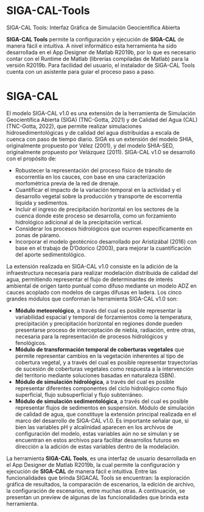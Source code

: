 # SIGA-CAL-Tools
SIGA-CAL Tools: Interfaz Gráfica de Simulación Geocientífica Abierta

**SIGA-CAL Tools** permite la configuración y ejecución de **SIGA-CAL** de manera fácil e intuitiva. A nivel informático esta herramienta ha sido desarrollada en el App Designer de Matlab R2019b, por lo que es necesario contar con el Runtime de Matlab (librerías compiladas de Matlab) para la versión R2019b. Para facilidad del usuario, el instalador de SIGA-CAL Tools cuenta con un asistente para guiar el proceso paso a paso.

# SIGA-CAL
El modelo SIGA-CAL v1.0 es una extensión de la herramienta de Simulación Geocientífica Abierta (SIGA) (TNC-Gotta, 2021) y de Calidad del Agua (CAL) (TNC-Gotta, 2022), que permite realizar simulaciones hidrosedimentológicas y de calidad del agua distribuidas a escala de cuenca con paso de tiempo diario. SIGA es un extensión del modelo SHIA, originalmente propuesto por Vélez (2001), y del modelo SHIA-SED, originalmente propuesto por Velázquez (2011). SIGA-CAL v1.0 se desarrolló con el propósito de:

- Robustecer la representación del proceso físico de tránsito de escorrentía en los cauces, con base en una caracterización morfométrica previa de la red de drenaje.
- Cuantificar el impacto de la variación temporal en la actividad y el desarrollo vegetal sobre la producción y transporte de escorrentía líquida y sedimentos.
- Incluir el ingreso de precipitación horizontal en los sectores de la cuenca donde este proceso se desarrolla, como un forzamiento hidrológico adicional al de la precipitación vertical.
- Considerar los procesos hidrológicos que ocurren específicamente en zonas de páramo.
- Incorporar el modelo geotécnico desarrollado por Aristizábal (2016) con base en el trabajo de D’Odorico (2003), para mejorar la cuantificación del aporte sedimentológico.

La extensión realizada en SIGA-CAL v1.0 consiste en la adición de la infraestructura necesaria para realizar modelación distribuida de calidad del agua, permitiendo representar el flujo de determinantes de interés ambiental de origen tanto puntual como difuso mediante un modelo ADZ en cauces acoplado con modelos de cargas difusas en ladera. Los cinco grandes módulos que conforman la herramienta SIGA-CAL v1.0 son:

- **Módulo meteorológico**, a través del cual es posible representar la variabilidad espacial y temporal de forzamientos como la temperatura, precipitación y precipitación horizontal en regiones donde pueden presentarse proceso de interceptación de niebla, radiación, entre otras, necesaria para la representación de procesos hidrológicos y fenológicos.
- **Módulo de transformación temporal de coberturas vegetales** que permite representar cambios en la vegetación inherentes al tipo de cobertura vegetal, y a través del cual es posible representar trayectorias de sucesión de coberturas vegetales como respuesta a la intervención del territorio mediante soluciones basadas en naturaleza (SBN).
- **Módulo de simulación hidrológica**, a través del cual es posible representar diferentes componentes del ciclo hidrológico como flujo superficial, flujo subsuperficial y flujo subterráneo.
- **Módulo de simulación sedimentológica**, a través del cual es posible representar flujos de sedimentos en suspensión. Módulo de simulación de calidad de agua, que constituye la extensión principal realizada en el marco del desarrollo de SIGA-CAL v1.0. Es importante señalar que, si bien las variables pH y alcalinidad aparecen en los archivos de configuración del modelo, estas variables aún no se simulan y se encuentran en estos archivos para facilitar desarrollos futuros en dirección a la adición de estas variables dentro de la modelación.

La herramienta **SIGA-CAL Tools**, es una interfaz de usuario desarrollada en el App Designer de Matlab R2019b, la cual permite la configuración y ejecución de **SIGA-CAL** de manera fácil e intuitiva. Entre las funcionalidades que brinda SIGACAL Tools se encuentran: la exploración gráfica de resultados, la comparación de escenarios, la edición de archivo, la configuración de escenarios, entre muchas otras. A continuación, se presentan un preview de algunas de las funcionalidades que brinda esta herramienta.
